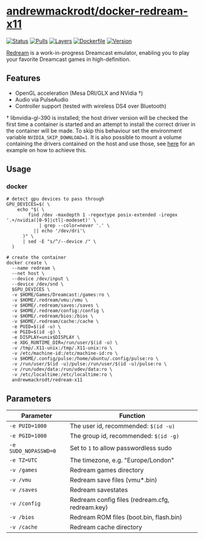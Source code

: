 # [andrewmackrodt/docker-redream-x11](https://github.com/andrewmackrodt/dockerfiles/tree/master/redream-x11)

[![Status](https://jenkins.mackrodt.io/buildStatus/icon?job=dockerfiles%2Fredream-x11)][status]
[![Pulls](https://img.shields.io/docker/pulls/andrewmackrodt/redream-x11.svg)][pulls]
[![Layers](https://images.microbadger.com/badges/image/andrewmackrodt/redream-x11.svg)][layers]
[![Dockerfile](https://img.shields.io/github/size/andrewmackrodt/dockerfiles/redream-x11/Dockerfile.svg?label=dockerfile)][dockerfile]
[![Version](https://images.microbadger.com/badges/version/andrewmackrodt/redream-x11.svg)][version]

[status]: https://jenkins.mackrodt.io/job/dockerfiles/job/redream-x11/
[pulls]: https://hub.docker.com/r/andrewmackrodt/redream-x11
[layers]: https://microbadger.com/images/andrewmackrodt/redream-x11
[dockerfile]: https://github.com/andrewmackrodt/dockerfiles/blob/master/redream-x11/Dockerfile
[version]: https://hub.docker.com/r/andrewmackrodt/redream-x11/tags

[Redream](https://redream.io/) is a work-in-progress Dreamcast emulator,
enabling you to play your favorite Dreamcast games in high-definition.

## Features

* OpenGL acceleration (Mesa DRI/GLX and NVidia †)
* Audio via PulseAudio
* Controller support (tested with wireless DS4 over Bluetooth)

† libnvidia-gl-390 is installed; the host driver version will be checked the
first time a container is started and an attempt to install the correct driver
in the container will be made. To skip this behaviour set the environment
variable `NVIDIA_SKIP_DOWNLOAD=1`. It is also possible to mount a volume
containing the drivers contained on the host and use those, see [here][gist]
for an example on how to achieve this.

[gist]: https://gist.github.com/andrewmackrodt/e5f9eaf63c9296db73901796bc46a3f8

## Usage

### docker

```
# detect gpu devices to pass through
GPU_DEVICES=$( \
    echo "$( \
        find /dev -maxdepth 1 -regextype posix-extended -iregex '.+/nvidia([0-9]|ctl|-modeset)' \
            | grep --color=never '.' \
          || echo '/dev/dri'\
      )" \
      | sed -E "s/^/--device /" \
  )

# create the container
docker create \
  --name redream \
  --net host \
  --device /dev/input \
  --device /dev/snd \
  $GPU_DEVICES \
  -v $HOME/Games/Dreamcast:/games:ro \
  -v $HOME/.redream/vmu:/vmu \
  -v $HOME/.redream/saves:/saves \
  -v $HOME/.redream/config:/config \
  -v $HOME/.redream/bios:/bios \
  -v $HOME/.redream/cache:/cache \
  -e PUID=$(id -u) \
  -e PGID=$(id -g) \
  -e DISPLAY=unix$DISPLAY \
  -e XDG_RUNTIME_DIR=/run/user/$(id -u) \
  -v /tmp/.X11-unix:/tmp/.X11-unix:ro \
  -v /etc/machine-id:/etc/machine-id:ro \
  -v $HOME/.config/pulse:/home/ubuntu/.config/pulse:ro \
  -v /run/user/$(id -u)/pulse:/run/user/$(id -u)/pulse:ro \
  -v /run/udev/data:/run/udev/data:ro \
  -v /etc/localtime:/etc/localtime:ro \
  andrewmackrodt/redream-x11
```

## Parameters

| Parameter | Function |
| --- | --- |
| `-e PUID=1000` | The user id, recommended: `$(id -u)` |
| `-e PGID=1000` | The group id, recommended: `$(id -g)` |
| `-e SUDO_NOPASSWD=0` | Set to `1` to allow passwordless sudo |
| `-e TZ=UTC` | The timezone, e.g. "Europe/London" |
| `-v /games` | Redream games directory |
| `-v /vmu` | Redream save files (vmu*.bin) |
| `-v /saves` | Redream savestates |
| `-v /config` | Redream config files (redream.cfg, redream.key) |
| `-v /bios` | Redream ROM files (boot.bin, flash.bin) |
| `-v /cache` | Redream cache directory |
